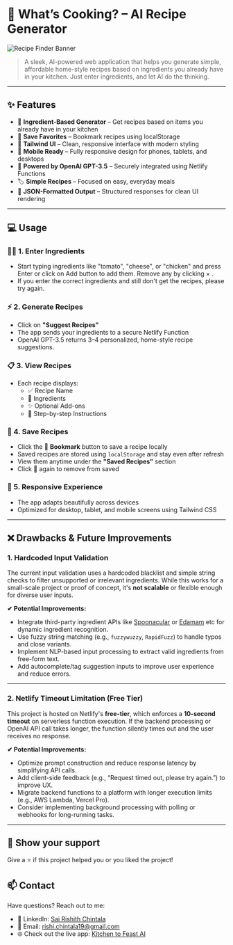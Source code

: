 # 🥘 What’s Cooking? – AI Recipe Generator

![Recipe Finder Banner](https://images.pexels.com/photos/1640774/pexels-photo-1640774.jpeg?auto=compress&cs=tinysrgb&w=1260&h=750&dpr=1)

> A sleek, AI-powered web application that helps you generate simple, affordable home-style recipes based on ingredients you already have in your kitchen. Just enter ingredients, and let AI do the thinking.

---

## ✨ Features

- 🧪 **Ingredient-Based Generator** – Get recipes based on items you already have in your kitchen
- 💾 **Save Favorites** – Bookmark recipes using localStorage
- 🎨 **Tailwind UI** – Clean, responsive interface with modern styling
- 📱 **Mobile Ready** – Fully responsive design for phones, tablets, and desktops
- 🤖 **Powered by OpenAI GPT-3.5** – Securely integrated using Netlify Functions
- 🏷️ **Simple Recipes** – Focused on easy, everyday meals
- 📄 **JSON-Formatted Output** – Structured responses for clean UI rendering

---
## 💻 Usage

### 🧑‍🍳 1. Enter Ingredients

- Start typing ingredients like "tomato", "cheese", or "chicken" and press Enter or click on Add button to add them. Remove any by clicking × .
- If you enter the correct ingredients and still don't get the recipes, please try again.

### ⚡ 2. Generate Recipes

- Click on **"Suggest Recipes"**
- The app sends your ingredients to a secure Netlify Function
- OpenAI GPT-3.5 returns 3–4 personalized, home-style recipe suggestions.

### 📋 3. View Recipes

- Each recipe displays:
  - ✅ Recipe Name
  - 🛒 Ingredients
  - ✨ Optional Add-ons
  - 📖 Step-by-step Instructions

### 🔖 4. Save Recipes

- Click the 🔖 **Bookmark** button to save a recipe locally
- Saved recipes are stored using `localStorage` and stay even after refresh
- View them anytime under the **"Saved Recipes"** section
- Click 🔖 again to remove from saved

### 📱 5. Responsive Experience

- The app adapts beautifully across devices
- Optimized for desktop, tablet, and mobile screens using Tailwind CSS
-----

## ❌ Drawbacks & Future Improvements

### 1. Hardcoded Input Validation
The current input validation uses a hardcoded blacklist and simple string checks to filter unsupported or irrelevant ingredients. While this works for a small-scale project or proof of concept, it's **not scalable** or flexible enough for diverse user inputs.

**✔ Potential Improvements:**
- Integrate third-party ingredient APIs like [Spoonacular](https://spoonacular.com/food-api) or [Edamam](https://developer.edamam.com/) etc for dynamic ingredient recognition.
- Use fuzzy string matching (e.g., `fuzzywuzzy`, `RapidFuzz`) to handle typos and close variants.
- Implement NLP-based input processing to extract valid ingredients from free-form text.
- Add autocomplete/tag suggestion inputs to improve user experience and reduce errors.

---

### 2. Netlify Timeout Limitation (Free Tier)
This project is hosted on Netlify's **free-tier**, which enforces a **10-second timeout** on serverless function execution. If the backend processing or OpenAI API call takes longer, the function silently times out and the user receives no response.

**✔ Potential Improvements:**
- Optimize prompt construction and reduce response latency by simplifying API calls.
- Add client-side feedback (e.g., “Request timed out, please try again.”) to improve UX.
- Migrate backend functions to a platform with longer execution limits (e.g., AWS Lambda, Vercel Pro).
- Consider implementing background processing with polling or webhooks for long-running tasks.



-----------
## 🌟 Show your support

Give a ⭐️ if this project helped you or you liked the project!

## 📫 Contact

Have questions? Reach out to me:
- 💼 LinkedIn: [Sai Rishith Chintala](https://www.linkedin.com/in/sai-rishith-chintala)
- 📧 Email: [rishi.chintala19@gmail.com](mailto:rishi.chintala19@gmail.com)
- 🌐 Check out the live app: [Kitchen to Feast AI](https://kitchentofeastai.netlify.app/)

